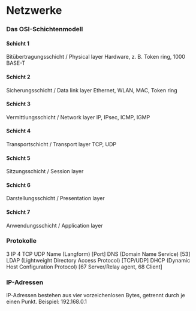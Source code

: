# Netzwerke

### Das OSI-Schichtenmodell
#### Schicht 1
Bitübertragungsschicht / Physical layer
Hardware, z. B. Token ring, 1000 BASE-T
#### Schicht 2
Sicherungsschicht / Data link layer
Ethernet, WLAN, MAC, Token ring
#### Schicht 3
Vermittlungsschicht / Network layer
IP, IPsec, ICMP, IGMP
#### Schicht 4
Transportschicht / Transport layer
TCP, UDP
#### Schicht 5
Sitzungsschicht / Session layer
#### Schicht 6
Darstellungsschicht / Presentation layer
#### Schicht 7
Anwendungsschicht / Application layer
### Protokolle
3 IP
4 TCP UDP
Name (Langform) [Port]
DNS (Domain Name Service) [53]
LDAP (Lightweight Directory Access Protocol) [TCP/UDP]
DHCP (Dynamic Host Configuration Protocol) [67 Server/Relay agent, 68 Client]
### IP-Adressen
IP-Adressen bestehen aus vier vorzeichenlosen Bytes, getrennt durch je einen Punkt.
Beispiel: 192.168.0.1
